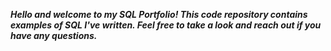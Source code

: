 ***Hello and welcome to my SQL Portfolio! This code repository contains examples of SQL I've written. Feel free to take a look and reach out if you have any questions.***
